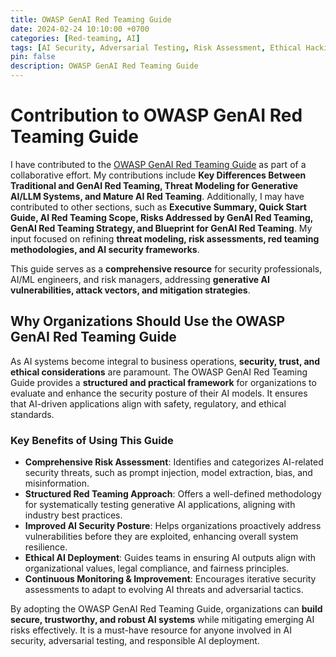 ```yaml
---
title: OWASP GenAI Red Teaming Guide
date: 2024-02-24 10:10:00 +0700
categories: [Red-teaming, AI]
tags: [AI Security, Adversarial Testing, Risk Assessment, Ethical Hacking]
pin: false
description: OWASP GenAI Red Teaming Guide
---
```


# Contribution to OWASP GenAI Red Teaming Guide

I have contributed to the [OWASP GenAI Red Teaming Guide](https://genai.owasp.org/resource/genai-red-teaming-guide/) as part of a collaborative effort. My contributions include **Key Differences Between Traditional and GenAI Red Teaming, Threat Modeling for Generative AI/LLM Systems, and Mature AI Red Teaming**. Additionally, I may have contributed to other sections, such as **Executive Summary, Quick Start Guide, AI Red Teaming Scope, Risks Addressed by GenAI Red Teaming, GenAI Red Teaming Strategy, and Blueprint for GenAI Red Teaming**. My input focused on refining **threat modeling, risk assessments, red teaming methodologies, and AI security frameworks**.

This guide serves as a **comprehensive resource** for security professionals, AI/ML engineers, and risk managers, addressing **generative AI vulnerabilities, attack vectors, and mitigation strategies**.

## Why Organizations Should Use the OWASP GenAI Red Teaming Guide

As AI systems become integral to business operations, **security, trust, and ethical considerations** are paramount. The OWASP GenAI Red Teaming Guide provides a **structured and practical framework** for organizations to evaluate and enhance the security posture of their AI models. It ensures that AI-driven applications align with safety, regulatory, and ethical standards.

### **Key Benefits of Using This Guide**

- **Comprehensive Risk Assessment**: Identifies and categorizes AI-related security threats, such as prompt injection, model extraction, bias, and misinformation.
- **Structured Red Teaming Approach**: Offers a well-defined methodology for systematically testing generative AI applications, aligning with industry best practices.
- **Improved AI Security Posture**: Helps organizations proactively address vulnerabilities before they are exploited, enhancing overall system resilience.
- **Ethical AI Deployment**: Guides teams in ensuring AI outputs align with organizational values, legal compliance, and fairness principles.
- **Continuous Monitoring & Improvement**: Encourages iterative security assessments to adapt to evolving AI threats and adversarial tactics.

By adopting the OWASP GenAI Red Teaming Guide, organizations can **build secure, trustworthy, and robust AI systems** while mitigating emerging AI risks effectively. It is a must-have resource for anyone involved in AI security, adversarial testing, and responsible AI deployment.
